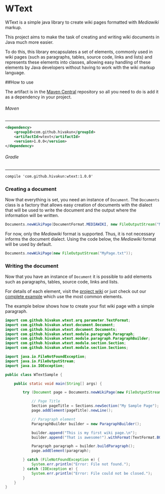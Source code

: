 # WText

WText is a simple java library to create wiki pages formatted with *Mediawiki* markup.

This project aims to make the task of creating and writing wiki documents in Java much more easier.

To do this, this library encapsulates a set of elements, commonly used in wiki pages (such as paragraphs, tables, source code, links and lists) and represents these elements into classes, allowing easy handling of these elements by Java developers without having to work with the wiki markup language.

##How to use

The artifact is in the [Maven Central](http://search.maven.org/) repository so all you need to do is add it as a dependency in your project.

###### Maven
----------

``` xml
<dependency>
	<groupId>com.github.hivakun</groupId>
	<artifactId>wtext</artifactId>
	<version>1.0.0</version>
</dependency>
```

###### Gradle
----------

``` xml
compile 'com.github.hivakun:wtext:1.0.0'
```

### Creating a document

Now that everything is set, you need an instance of `Document`. The `Documents` class is a factory that allows easy creation of documents with the dialect that will be used to write the document and the output where the information will be written.

```java
Documents.newWikiPage(DocumentFormat.MEDIAWIKI, new FileOutputStream("MyPage.txt"));
```

For now, only the *Mediawiki* format is supported. Thus, it is not necessary informs the document dialect. Using the code below, the *Mediawiki* format will be used by default.

```java
Documents.newWikiPage(new FileOutputStream("MyPage.txt"));
```

### Writing the document

Now that you have an instance of `Document` it is possible to add elements such as paragraphs, tables, source code, links and lists.

For details of each element, visit the [project wiki](https://github.com/hivakun/wtext/wiki) or just check out our [complete example](https://github.com/hivakun/wtext/wiki/Complete-Sample) which use the most common elements.

The example below shows how to create your fist wiki page with a simple paragraph.

```java
import com.github.hivakun.wtext.arq.parameter.TextFormat;
import com.github.hivakun.wtext.document.Document;
import com.github.hivakun.wtext.document.Documents;
import com.github.hivakun.wtext.module.paragraph.Paragraph;
import com.github.hivakun.wtext.module.paragraph.ParagraphBuilder;
import com.github.hivakun.wtext.module.section.Section;
import com.github.hivakun.wtext.module.section.Sections;

import java.io.FileNotFoundException;
import java.io.FileOutputStream;
import java.io.IOException;

public class WTextSample {

    public static void main(String[] args) {

        try (Document page = Documents.newWikiPage(new FileOutputStream("MyPage.txt"))) {

            // Page Title
            Section pageTitle = Sections.newSection("My Sample Page");
            page.addElement(pageTitle).newLine();

            // Paragraph element
            ParagraphBuilder builder = new ParagraphBuilder();

            builder.append("This is my first wiki page.\n");
            builder.append("That is awesome!").withFormat(TextFormat.BOLD);

            Paragraph paragraph = builder.buildParagraph();
            page.addElement(paragraph);

        } catch (FileNotFoundException e) {
            System.err.println("Error: File not found.");
        } catch (IOException e) {
            System.err.println("Error: File could not be closed.");
        }
    }
}
```